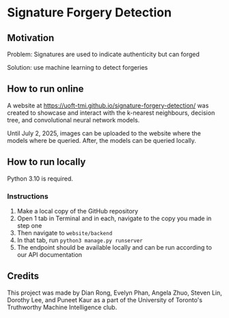 # Signature Forgery Detection

## Motivation
Problem: Signatures are used to indicate authenticity but can forged

Solution: use machine learning to detect forgeries 

## How to run online

A website at https://uoft-tmi.github.io/signature-forgery-detection/ was created to 
showcase and interact with the k-nearest neighbours, decision tree, and convolutional neural network models.

Until July 2, 2025, images can be uploaded to the website where the models where be queried.
After, the models can be queried locally.

## How to run locally
Python 3.10 is required.

### Instructions
1. Make a local copy of the GitHub repository
2. Open 1 tab in Terminal and in each, navigate to the copy you made in step one
3. Then navigate to `website/backend`
4. In that tab, run `python3 manage.py runserver`
5. The endpoint should be available locally and can be run according to our API documentation

## Credits

This project was made by Dian Rong, Evelyn Phan, Angela Zhuo, 
Steven Lin, Dorothy Lee, and Puneet Kaur as a part of the 
University of Toronto's Truthworthy Machine Intelligence club.
